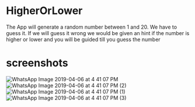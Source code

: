 # HigherOrLower
The App will generate a random number between 1 and 20. We have to guess it. If we will guess it wrong we would be given an hint if the number is higher or lower and you will be guided till you guess the number
# screenshots
![WhatsApp Image 2019-04-06 at 4 41 07 PM](https://user-images.githubusercontent.com/43893611/55668718-39818a00-588b-11e9-85ac-9049ec6dcd45.jpeg)
</br>
![WhatsApp Image 2019-04-06 at 4 41 07 PM (2)](https://user-images.githubusercontent.com/43893611/55668720-3eded480-588b-11e9-9d8a-b857423ef8e3.jpeg)
</br>
![WhatsApp Image 2019-04-06 at 4 41 07 PM (1)](https://user-images.githubusercontent.com/43893611/55668721-40a89800-588b-11e9-99b3-c0bc7ac45293.jpeg)
</br>
![WhatsApp Image 2019-04-06 at 4 41 07 PM (3)](https://user-images.githubusercontent.com/43893611/55668719-3b4b4d80-588b-11e9-9af9-355b53a17a36.jpeg)
